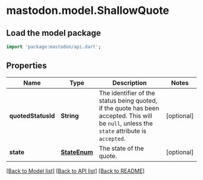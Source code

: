 # mastodon.model.ShallowQuote

## Load the model package
```dart
import 'package:mastodon/api.dart';
```

## Properties
Name | Type | Description | Notes
------------ | ------------- | ------------- | -------------
**quotedStatusId** | **String** | The identifier of the status being quoted, if the quote has been accepted. This will be `null`, unless the `state` attribute is `accepted`. | [optional] 
**state** | [**StateEnum**](StateEnum.md) | The state of the quote. | [optional] 

[[Back to Model list]](../README.md#documentation-for-models) [[Back to API list]](../README.md#documentation-for-api-endpoints) [[Back to README]](../README.md)


